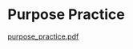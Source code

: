 # Purpose Practice

[purpose_practice.pdf](https://github.com/Ryanb021/reading-notes/files/11218697/purpose_practice.pdf)
